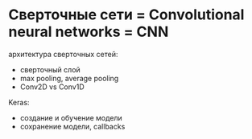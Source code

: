 # Сверточные сети = Convolutional neural networks = CNN
архитектура сверточных сетей:
- сверточный слой
- max pooling, average pooling
- Conv2D vs Conv1D

Keras:
- создание и обучение модели
- сохранение модели, callbacks

